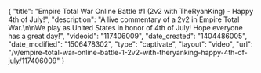 {
    "title": "Empire Total War Online Battle #1 (2v2 with TheRyanKing) - Happy 4th of July!",
    "description": "A live commentary of a 2v2 in Empire Total War.\n\nWe play as United States in honor of 4th of July!  Hope everyone has a great day!",
    "videoid": "117406009",
    "date_created": "1404486005",
    "date_modified": "1506478302",
    "type": "captivate",
    "layout": "video",
    "url": "\/v\/empire-total-war-online-battle-1-2v2-with-theryanking-happy-4th-of-july\/117406009"
}